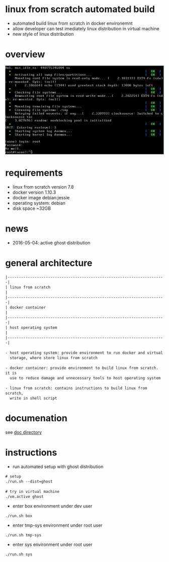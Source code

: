 # linux from scratch automated build
- automated build linux from scratch in docker environemnt
- allow developer can test imediately linux distribution in virtual machine
- new style of linux distribution

# overview

![vm.ghost](doc/img/vm.ghost.jpg "virtual machine screen")

# requirements

- linux from scratch version 7.8
- docker version 1.10.3
- docker image debian:jessie
- operating system: debian
- disk space ~32GB

# news

- 2016-05-04: active ghost distribution

# general architecture

    |----------------------------------------------------------------------|
    | linux from scratch                                                   |
    |----------------------------------------------------------------------|
    | docker container                                                     |
    |----------------------------------------------------------------------|
    | host operating system                                                |
    |----------------------------------------------------------------------|

    - host operating system: provide environment to run docker and virtual
      storage, where store linux from scratch

    - docker container: provide environment to build linux from scratch. it is
      use to reduce damage and unnecessary tools to host operating system

    - linux from scratch: contains instructions to build linux from scratch,
      write in shell script

# documenation

see [doc directory](./doc)

# instructions

- run automated setup with ghost distribution

```shell
# setup
./run.sh --dist=ghost

# try in virtual machine
./vm.active ghost
```

- enter box environment under dev user

```shell
./run.sh box
```

- enter tmp-sys environment under root user

```shell
./run.sh tmp-sys
```

- enter sys environment under root user

```shell
./run.sh sys
```

